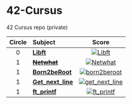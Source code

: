 # 42-Cursus

42 Cursus repo (private)

| Circle | Subject                         |                                                           Score                                                           |
| :----: | :------------------------------ | :-----------------------------------------------------------------------------------------------------------------------: |
|   0    | [**Libft**](00/libft/readme.md) |         [![Libft](https://badge42.herokuapp.com/api/project/jiychoi/Libft)](https://github.com/JaeSeoKim/badge42)         |
|   1    | [**~~Netwhat~~**](#Chapter-2)   |       [![Netwhat](https://badge42.herokuapp.com/api/project/jiychoi/netwhat)](https://github.com/JaeSeoKim/badge42)       |
|   1    | [**Born2beRoot**](#Chapter-3)   |   [![born2beroot](https://badge42.herokuapp.com/api/project/jiychoi/Born2beroot)](https://github.com/JaeSeoKim/badge42)   |
|   1    | [**Get_next_line**](#Chapter-4) | [![get_next_line](https://badge42.herokuapp.com/api/project/jiychoi/get_next_line)](https://github.com/JaeSeoKim/badge42) |
|   1    | [**ft_printf**](#Chapter-4)     |     [![ft_printf](https://badge42.herokuapp.com/api/project/jiychoi/ft_printf)](https://github.com/JaeSeoKim/badge42)     |
